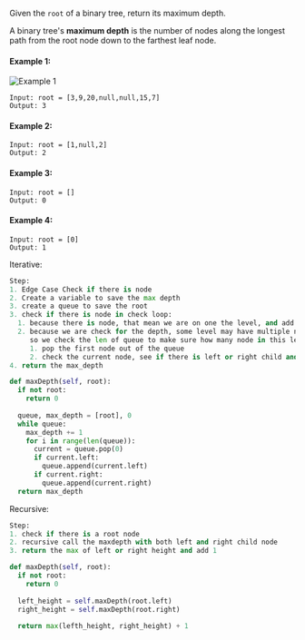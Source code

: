 Given the `root` of a binary tree, return its maximum depth.

A binary tree's <strong>maximum depth</strong> is the number of nodes along the longest path from the root node down to the farthest leaf node.

#### Example 1:
![Example 1](https://assets.leetcode.com/uploads/2020/11/26/tmp-tree.jpg)
```
Input: root = [3,9,20,null,null,15,7]
Output: 3
```

#### Example 2:
```
Input: root = [1,null,2]
Output: 2
```

#### Example 3:
```
Input: root = []
Output: 0
```

#### Example 4:
```
Input: root = [0]
Output: 1
```

Iterative:
```python
Step:
1. Edge Case Check if there is node
2. Create a variable to save the max depth
3. create a queue to save the root
3. check if there is node in check loop:
  1. because there is node, that mean we are on one the level, and add 1 to the depth
  2. because we are check for the depth, some level may have multiple node, we need to elimate that, and some node may skill have child, we need make sure we count it,
     so we check the len of queue to make sure how many node in this level.
     1. pop the first node out of the queue
     2. check the current node, see if there is left or right child and add it to the queue
4. return the max_depth

def maxDepth(self, root):
  if not root:
    return 0
  
  queue, max_depth = [root], 0
  while queue:
    max_depth += 1
    for i in range(len(queue)):
      current = queue.pop(0)
      if current.left:
        queue.append(current.left)
      if current.right:
        queue.append(current.right)
  return max_depth
```

Recursive:
```python
Step:
1. check if there is a root node
2. recursive call the maxdepth with both left and right child node
3. return the max of left or right height and add 1

def maxDepth(self, root):
  if not root:
    return 0
    
  left_height = self.maxDepth(root.left)
  right_height = self.maxDepth(root.right)
  
  return max(lefth_height, right_height) + 1
    
```
